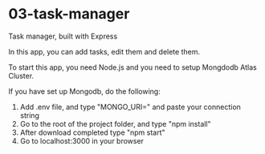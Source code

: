 # 03-task-manager
Task manager, built with Express

In this app, you can add tasks, edit them and delete them.

To start this app, you need Node.js and you need to setup Mongdodb Atlas Cluster.

If you have set up Mongodb, do the following:
1. Add .env file, and type "MONGO_URI=" and paste your connection string
1. Go to the root of the project folder, and type "npm install"
2. After download completed type "npm start"
3. Go to localhost:3000 in your browser
